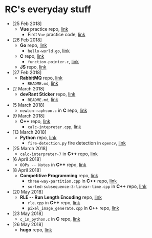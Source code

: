 # RC's everyday stuff

* [25 Feb 2018]
  * __Vue__ practice repo, [link](/js/vue-practice)
    * First `Vue` practice code, [link](/js/vue-practice/first-vue.html)
* [26 Feb 2018]
  * __Go__ repo, [link](/go)
    * `hello-world.go`, [link](/go/hello-world.go)
  * __C__ repo, [link](/c)
    * `function-pointer.c`, [link](/c/function-pointer.c)
  * __JS__ repo, [link](/js)
* [27 Feb 2018]    
  * __RabbitMQ__ repo, [link](/rabbitmq)
    * `README.md`, [link](/rabbitmq/README.md)
* [2 March 2018]
  * __devRant Sticker__ repo, [link](/devrant-sticker)
    * `README.md`, [link](/devrant-sticker/README.md)
* [5 March 2018]  
  * `newton-raphson.c` in __C__ repo, [link](/c/newton-raphson.c)
* [9 March 2018] 
  * __C++__ repo, [link](/cpp)
    * `calc-intepreter.cpp`, [link](/cpp)
* [13 March 2018]
  * __Python__ repo, [link](/python)
    * `fire-detection.py` fire detection in `opencv`, [link](/python/fire-detection.py)
* [25 March 2018] 
  * `calc-interpreter-7` in __C++__ repo, [link](/cpp/calc-interpreter-7)
* [6 April 2018]
  * `OOPs -- Notes` in __C++__ repo, [link](/cpp/OOPs)
* [8 April 2018]
  * __Competitive Programming__ repo, [link](/cpp/competitive)
    * `three-way-partition.cpp` in __C++__ repo, [link](/cpp/competitive/three-way-partition.cpp)
    * `sorted-subsequence-3-linear-time.cpp` in __C++__ repo, [link](/cpp/competitive/sorted-subsequence-3-linear-time.cpp)
* [20 May 2018]
  * __RLE -- Run Length Encoding__ repo, [link](/cpp/RLE)
    * `rle.cpp` in __C++__ repo, [link](/cpp/RLE/rle.cpp)
    * `pixel_image_generate.cpp` in __C++__ repo, [link](/cpp/RLE/pixel_image_generate.cpp)
* [23 May 2018]
  * `c_in_python.c` in __C__ repo, [link](https://github.com/rishabhc32/everyday-stuff/blob/master/c/c_in_python.c)
* [26 May 2018]
  * __hugo__ repo, [link](/hugo)
